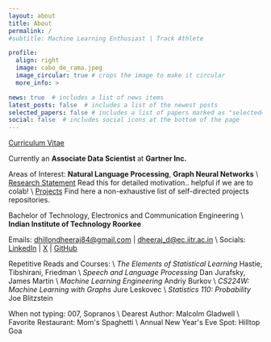 ```yaml
---
layout: about
title: About
permalink: /
#subtitle: Machine Learning Enthusiast | Track Athlete

profile:
  align: right
  image: cabo_de_rama.jpeg
  image_circular: true # crops the image to make it circular
  more_info: >

news: true  # includes a list of news items
latest_posts: false  # includes a list of the newest posts
selected_papers: false # includes a list of papers marked as "selected={true}"
social: false  # includes social icons at the bottom of the page
---
```



[Curriculum Vitae](https://docs.google.com/document/d/1TZZjmOKlhYRZZQDhMl0TL-UP1qwSboQ94PQj-k8gr90/edit?usp=sharing)

Currently an **Associate Data Scientist** at **Gartner Inc.**

Areas of Interest: **Natural Language Processing**, **Graph Neural Networks** \\
[Research Statement](https://docs.google.com/document/d/1Jo1nMzHaeKXYoHVlVNM24bFuCHBMswXOrya6eSNfL6c/edit?usp=sharing) Read this for detailed motivation.. helpful if we are to colab! \\
[Projects](/projects) Find here a non-exhaustive list of self-directed projects repositories.

Bachelor of Technology, Electronics and Communication Engineering \\
**Indian Institute of Technology Roorkee**

Emails: [dhillondheeraj84@gmail.com](mailto:dhillondheeraj84@gmail.com) \| [dheeraj_d@ec.iitr.ac.in](mailto:dheeraj_d@ec.iitr.ac.in)  \\
Socials: [LinkedIn](https://www.linkedin.com/in/djdhillxn/) \| [X](https://x.com/djdhillxn) \| [GitHub](https://github.com/djdhillxn)

Repetitive Reads and Courses: \\
*The Elements of Statistical Learning* Hastie, Tibshirani, Friedman \\
*Speech and Language Processing* Dan Jurafsky, James Martin \\
*Machine Learning Engineering* Andriy Burkov \\
*CS224W: Machine Learning with Graphs* Jure Leskovec \\
*Statistics 110: Probability* Joe Blitzstein

When not typing: 007, Sopranos \\
Dearest Author: Malcolm Gladwell \\
Favorite Restaurant: Mom's Spaghetti \\
Annual New Year's Eve Spot: Hilltop Goa